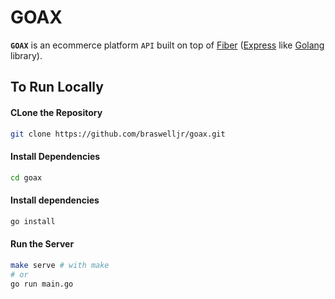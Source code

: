 # GOAX
**`GOAX`** is an ecommerce platform `API` built on top of [Fiber](https://github.com/gofiber/fiber) ([Express](https://github.com/expressjs/express) like [Golang](https://github.com/golang/go) library).

## To Run Locally

#### CLone the Repository
```bash
git clone https://github.com/braswelljr/goax.git
```

#### Install Dependencies
```bash
cd goax
```

#### Install dependencies
```bash
go install
```

#### Run the Server
```bash
make serve # with make
# or
go run main.go
```

